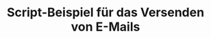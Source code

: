 ---
layout: article
title: Script-Beispiel für das Versenden von E-Mails
description: 
  - Dieses Template zeigt Ihnen wie Sie mit Peakboard eine E-Mail an Ihre E-Mail Adresse versenden können.
lang: de
weight: 50
isDraft: false
ref: Script_Email
category:
  - Script
  - Scripting
image: Script_Email_EN.png
download: Script_Email_EN.pbmx
overview_description:
overview_benefits:
overview_data_sources:
---